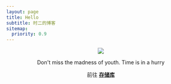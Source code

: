```yaml
---
layout: page
title: Hello
subtitle: 时二的博客
sitemap:
  priority: 0.9
---
```

<header class="layout-header" style="background-image:url(assets\img\background.jpg)">
<img src="{{ '/assets/img/touxiang.jpg' | prepend: site.baseurl }}" id="about-img">

<div id="describe-text">
	<p> Don't miss the madness of youth. Time is in a hurry </p>
	<p> 前往 <strong> <a href="https://github.com/linger529/linger529.github.io"> 存储库</a> </strong></p>
</div>
</header>